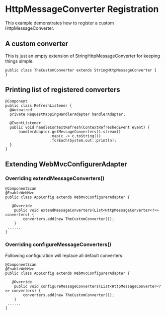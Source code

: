 # HttpMessageConverter Registration

This example demonstrates how to register a custom HttpMessageConverter.

## A custom converter

This is just an empty extension of StringHttpMessageConverter for keeping things simple.

```
public class TheCustomConverter extends StringHttpMessageConverter {
}
```

## Printing list of registered converters

```
@Component
public class RefreshListener {
  @Autowired
  private RequestMappingHandlerAdapter handlerAdapter;

  @EventListener
  public void handleContextRefresh(ContextRefreshedEvent event) {
      handlerAdapter.getMessageConverters().stream()
                    .map(c -> c.toString())
                    .forEach(System.out::println);
  }
}
```

## Extending WebMvcConfigurerAdapter

### Overriding extendMessageConverters()

```
@ComponentScan
@EnableWebMvc
public class AppConfig extends WebMvcConfigurerAdapter {

   @Override
    public void extendMessageConverters(List<HttpMessageConverter<?>> converters) {
        converters.add(new TheCustomConverter());
    }
 ......
}
```

### Overriding configureMessageConverters()

Following configuration will replace all default converters:

```
@ComponentScan
@EnableWebMvc
public class AppConfig extends WebMvcConfigurerAdapter {

   @Override
    public void configureMessageConverters(List<HttpMessageConverter<?>> converters) {
        converters.add(new TheCustomConverter());
    }
 ......
}
```